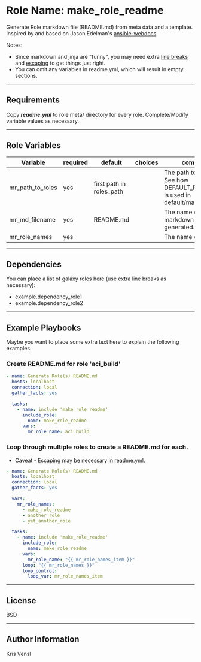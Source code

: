 Role Name: **make_role_readme**
=========

Generate Role markdown file (README.md) from meta data and a template. Inspired by and based on Jason Edelman's [ansible-webdocs](https://github.com/jedelman8/ansible-webdocs).

Notes:
- Since markdown and jinja are "funny", you may need extra [line breaks](https://github.com/adam-p/markdown-here/wiki/Markdown-Cheatsheet#lines) and [escaping](http://jinja.pocoo.org/docs/2.10/templates/#escaping) to get things just right.
- You can omit any variables in readme.yml, which will result in empty sections.

---
Requirements
------------

Copy **_readme.yml_** to role meta/ directory for every role.  Complete/Modify variable values as necessary.

---
Role Variables
--------------
| Variable     | required    | default  | choices    | comments |
| ------------- |-------------| ---------|----------- |--------- |
| mr_path_to_roles | yes | first path in roles_path | | The path to your roles.  See how DEFAULT_ROLES_PATH is used in default/main.yml |
| mr_md_filename | yes | README.md | | The name of the markdown file to be generated. |
| mr_role_names | yes || | The name of the role. |


---
Dependencies
------------

You can place a list of galaxy roles here (use extra line breaks as necessary):
- example.dependency_role1
- example.dependency_role2

---
Example Playbooks
----------------
Maybe you want to place some extra text here to explain the following examples.


### Create README.md for role 'aci_build'
```YAML
- name: Generate Role(s) README.md
  hosts: localhost
  connection: local
  gather_facts: yes

  tasks:
    - name: include 'make_role_readme'
      include_role:
        name: make_role_readme
      vars:
        mr_role_name: aci_build
```

### Loop through multiple roles to create a README.md for each.
* Caveat - [Escaping](http://jinja.pocoo.org/docs/2.10/templates/#escaping) may be necessary in readme.yml.
```YAML
- name: Generate Role(s) README.md
  hosts: localhost
  connection: local
  gather_facts: yes

  vars:
    mr_role_names:
      - make_role_readme
      - another_role
      - yet_another_role

  tasks:
    - name: include 'make_role_readme'
      include_role:
        name: make_role_readme
      vars:
        mr_role_name: "{{ mr_role_names_item }}"
      loop: "{{ mr_role_names }}"
      loop_control:
        loop_var: mr_role_names_item
```


---
License
-------

BSD

---
Author Information
------------------

Kris Vensl
